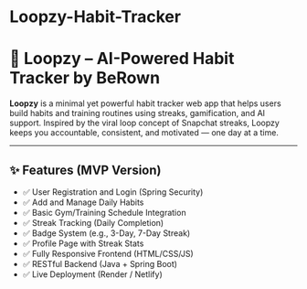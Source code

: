 # Loopzy-Habit-Tracker
# 🔁 Loopzy – AI-Powered Habit Tracker by BeRown

**Loopzy** is a minimal yet powerful habit tracker web app that helps users build habits and training routines using streaks, gamification, and AI support. Inspired by the viral loop concept of Snapchat streaks, Loopzy keeps you accountable, consistent, and motivated — one day at a time.

---

## ✨ Features (MVP Version)

- ✅ User Registration and Login (Spring Security)
- ✅ Add and Manage Daily Habits
- ✅ Basic Gym/Training Schedule Integration
- ✅ Streak Tracking (Daily Completion)
- ✅ Badge System (e.g., 3-Day, 7-Day Streak)
- ✅ Profile Page with Streak Stats
- ✅ Fully Responsive Frontend (HTML/CSS/JS)
- ✅ RESTful Backend (Java + Spring Boot)
- ✅ Live Deployment (Render / Netlify)
